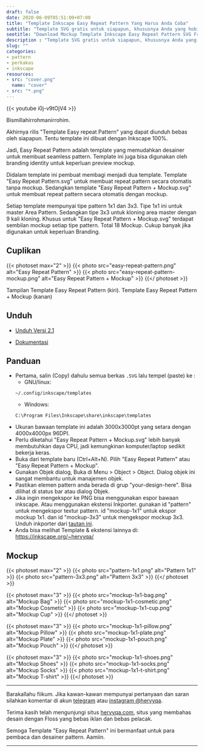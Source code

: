 ```yaml
---
draft: false
date: 2020-06-09T05:51:09+07:00
title: "Template Inkscape Easy Repeat Pattern Yang Harus Anda Coba"
subtitle: "Template SVG gratis untuk siapapun, khususnya Anda yang hobi mendesain Fabric Seamless Pattern dan Branding Audentity"
seotitle: "Download Mockup Template Inkscape Easy Repeat Pattern SVG Free for Personal and Commercial Use"
description : "Template SVG gratis untuk siapapun, khususnya Anda yang hobi mendesain Fabric Seamless Pattern dan Branding Audentity"
slug: ""
categories:
- pattern
- perkakas
- inkscape
resources:
- src: "cover.png"
  name: "cover"
- src: "*.png"
---
```


{{< youtube i0j-v9tOjV4 >}}

Bismillahirrohmanirrohim.

Akhirnya rilis "Template Easy repeat Pattern" yang dapat diunduh bebas oleh siapapun.
Tentu template ini dibuat dengan Inkscape 100%.

Jadi, Easy Repeat Pattern adalah template yang memudahkan desainer untuk membuat seamless pattern.
Template ini juga bisa digunakan oleh branding identity untuk keperluan preview mockup.

Didalam template ini pembuat membagi menjadi dua template.
Template "Easy Repeat Pattern.svg" untuk membuat repeat pattern secara otomatis tanpa mockup.
Sedangkan template "Easy Repeat Pattern + Mockup.svg" untuk membuat repeat pattern secara otomatis dengan mockup.

Setiap template mempunyai tipe pattern 1x1 dan 3x3.
Tipe 1x1 ini untuk master Area Pattern.
Sedangkan tipe 3x3 untuk kloning area master dengan 9 kali kloning.
Khusus untuk "Easy Repeat Pattern + Mockup.svg" terdapat sembilan mockup setiap tipe pattern.
Total 18 Mockup.
Cukup banyak jika digunakan untuk keperluan Branding.

## Cuplikan

{{< photoset max="2" >}}
  {{< photo src="easy-repeat-pattern.png" alt="Easy Repeat Pattern" >}}
  {{< photo src="easy-repeat-pattern-mockup.png" alt="Easy Repeat Pattern + Mockup" >}}
{{</ photoset >}}

Tampilan Template Easy Repeat Pattern (kiri).
Template Easy Repeat Pattern + Mockup (kanan)

## Unduh

- [Unduh Versi 2.1](https://gitlab.com/hervyqa/easy-repeat-pattern/uploads/54194ed7d5206c8dbdc5e9802d270950/easy-repeat-pattern-v2.1.zip)

- [Dokumentasi](https://gitlab.com/hervyqa/easy-repeat-pattern/)

## Panduan

- Pertama, salin (Copy) dahulu semua berkas `.SVG` lalu tempel (paste) ke :
    + GNU/linux:
    ```
    ~/.config/inkscape/templates
    ```
    + Windows:
    ```
    C:\Program Files\Inkscape\share\inkscape\templates
    ```
- Ukuran bawaan template ini adalah 3000x3000pt yang setara dengan 4000x4000px 96DPI.
- Perlu diketahui "Easy Repeat Pattern + Mockup.svg" lebih banyak membutuhkan daya CPU, jadi kemungkinan komputer/laptop sedikit bekerja keras.
- Buka dari template baru (Ctrl+Alt+N). Pilih "Easy Repeat Pattern" atau "Easy Repeat Pattern + Mockup".
- Gunakan Objek dialog, Buka di Menu > Object > Object. Dialog objek ini sangat membantu untuk manajemen objek.
- Pastikan elemen pattern anda berada di grup "your-design-here". Bisa dilihat di status bar atau dialog Objek.
- Jika ingin mengekspor ke PNG bisa menggunakan espor bawaan inkscape. Atau menggunakan ekstensi Inkporter. gunakan id "pattern" untuk mengekspor textur pattern. id "mockup-1x1" untuk ekspor mockup 1x1. dan id "mockup-3x3" untuk mengekspor mockup 3x3. Unduh inkporter dari [tautan ini](https://inkscape.org/~raniaamina/%E2%93%85inkporter).
- Anda bisa melihat Template & ekstensi lainnya di: https://inkscape.org/~hervyqa/

## Mockup

{{< photoset max="2" >}}
  {{< photo src="pattern-1x1.png" alt="Pattern 1x1" >}}
  {{< photo src="pattern-3x3.png" alt="Pattern 3x3" >}}
{{</ photoset >}}

{{< photoset max="3" >}}
  {{< photo src="mockup-1x1-bag.png" alt="Mockup Bag" >}}
  {{< photo src="mockup-1x1-cosmetic.png" alt="Mockup Cosmetic" >}}
  {{< photo src="mockup-1x1-cup.png" alt="Mockup Cup" >}}
{{</ photoset >}}

{{< photoset max="3" >}}
  {{< photo src="mockup-1x1-pillow.png" alt="Mockup Pillow" >}}
  {{< photo src="mockup-1x1-plate.png" alt="Mockup Plate" >}}
  {{< photo src="mockup-1x1-pouch.png" alt="Mockup Pouch" >}}
{{</ photoset >}}

{{< photoset max="3" >}}
  {{< photo src="mockup-1x1-shoes.png" alt="Mockup Shoes" >}}
  {{< photo src="mockup-1x1-socks.png" alt="Mockup Socks" >}}
  {{< photo src="mockup-1x1-t-shirt.png" alt="Mockup T-shirt" >}}
{{</ photoset >}}

***

Barakallahu fiikum.
Jika kawan-kawan mempunyai pertanyaan dan saran silahkan komentar di akun [telegram](https://t.me/hervyqa) atau [instagram @hervyqa](https://instagram.com/hervyqa).

Terima kasih telah mengunjungi situs [hervyqa.com](https://hervyqa.com), situs yang membahas desain dengan Floss yang bebas iklan dan bebas pelacak.

Semoga Template "Easy Repeat Pattern" ini bermanfaat untuk para pembaca dan desainer pattern. Aamiin.

***

[Inkscape]:https://www.inkscape.org
[Gimp]:https://www.gimp.org

[GNOME.ID]:https://www.gnome.id
[BUKU CC-ID]:https://bit.ly/madewithccID
[Wikimedia]:https://www.wikkimedia.org/

[Behance]:https://www.b.net
[Dribbble]:https://www.dribbble.com

[AdobeStock]:https//www.stock.adobe.com
[123rf]:https//www.123rf.com
[Freepik]:https//www.freepik.com
[Dreamstime]:https//www.dreamstime.com
[Shutterstock]:https://submit.shutterstock.com/?ref=238649869

[Hervyqa]:https://hervyqa.com
[Manjaro-X]:https://manjaro-x.id
[Inkporter]:https://github.com/raniaamina/inkporter

